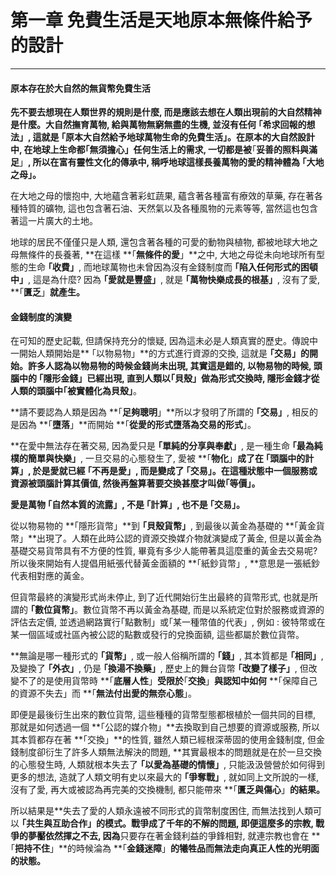 # 第一章 免費生活是天地原本無條件給予的設計

---

#### 

#### 原本存在於大自然的無貨幣免費生活

**先不要去想現在人類世界的規則是什麼, 而是應該去想在人類出現前的大自然精神是什麼。大自然撫育萬物, 給與萬物無窮無盡的生機, 並沒有任何 ｢希求回報的想法」, 這就是 **｢**原本大自然給予地球萬物生命的免費生活**」**。**在原本的大自然設計中, 在地球上生命都**｢無須擔心」任何生活上的需求, 一切都是被**｢**妥善的照料與滿足**」**, 所以在富有靈性文化的傳承中, 稱呼地球這樣長養萬物的愛的精神體為 **｢**大地之母**」**。**

在大地之母的懷抱中, 大地蘊含著彩虹蔬果, 蘊含著各種富有療效的草藥, 存在著各種特質的礦物, 這也包含著石油、天然氣以及各種風物的元素等等, 當然這也包含著這一片廣大的土地。

地球的居民不僅僅只是人類, 還包含著各種的可愛的動物與植物, 都被地球大地之母無條件的長養著, **在這樣 **｢**無條件的愛**」**之中, 大地之母從未向地球所有型態的生命 **｢**收費**」**, 而地球萬物也未曾因為沒有金錢制度而 **｢**陷入任何形式的困頓中**」**, 這是為什麼? 因為 **｢**愛就是豐盛**」**, 就是 **｢**萬物快樂成長的根基**」**, 沒有了愛, **｢**匱乏**」**就產生。**

#### 金錢制度的演變

在可知的歷史記載, 但請保持充分的懷疑, 因為這未必是人類真實的歷史。傳說中一開始人類開始是** ｢以物易物」**的方式進行資源的交換, 這就是 **｢交易」**的開始。許多人認為以物易物的時候金錢尚未出現, 其實這是錯的, 以物易物的時候, 頭腦中的** ｢隱形金錢」**已經出現, 直到人類以｢貝殼」做為形式交換時, 隱形金錢才從人類的頭腦中**｢被實體化為貝殼」**。

**請不要認為人類是因為 **｢**足夠聰明**」**所以才發明了所謂的 **｢**交易**」**, 相反的是因為 **｢**墮落**」**而開始 **｢**從愛的形式墮落為交易的形式**」。

**在愛中無法存在著交易, 因為愛只是 **｢**單純的分享與奉獻**」**, 是一種生命 **｢**最為純樸的簡單與快樂**」**, 一旦交易的心態發生了, 愛被 **｢**物化**」**成了在 **｢**頭腦中的計算**」**, 於是愛就已經 **｢**不再是愛**」**, 而是變成了 **｢**交易**」。在這種狀態中一個服務或資源被頭腦計算其價值, 然後再盤算著要交換甚麼才叫做**｢等價」。**

**愛是萬物 **｢**自然本質的流露**」**, 不是 **｢**計算**」**, 也不是 **｢**交易**」**。**

從以物易物的 **｢隱形貨幣」**到 **｢貝殼貨幣」**, 到最後以黃金為基礎的 **｢黃金貨幣」**出現了。人類在此時公認的資源交換媒介物就演變成了黃金, 但是以黃金為基礎交易貨幣具有不方便的性質, 畢竟有多少人能帶著具這麼重的黃金去交易呢? 所以後來開始有人提倡用紙張代替黃金面額的 **｢紙鈔貨幣」, **意思是一張紙鈔代表相對應的黃金。

但貨幣最終的演變形式尚未停止, 到了近代開始衍生出最終的貨幣形式, 也就是所謂的 **｢數位貨幣」**。數位貨幣不再以黃金為基礎, 而是以系統定位對於服務或資源的評估去定價, 並透過網路實行｢點數制」或｢某一種幣值的代表」, 例如 : 彼特幣或在某一個區域或社區內被公認的點數或發行的兌換面額, 這些都屬於數位貨幣。

**無論是哪一種形式的 **｢**貨幣**」**, 或一般人俗稱所謂的 **｢**錢**」**, 其本質都是 **｢**相同**」**, 及變換了 **｢**外衣**」**, 仍是 **｢**換湯不換藥**」**, 歷史上的舞台貨幣 **｢**改變了樣子**」**, 但改變不了的是使用貨幣時 **｢**底層人性**」**受限於**｢**交換**」**與認知中如何** **｢保障自己的資源不失去」而 **｢**無法付出愛的無奈心態**」。

即便是最後衍生出來的數位貨幣, 這些種種的貨幣型態都根植於一個共同的目標, 那就是如何透過一個 **｢公認的媒介物」**去換取到自己想要的資源或服務, 所以其本質都存在著 **｢交換」**的性質, 雖然人類已經根深蒂固的使用金錢制度, 但金錢制度卻衍生了許多人類無法解決的問題, **其實最根本的問題就是在於一旦交換的心態發生時, 人類就根本失去了 **｢**以愛為基礎的情懷**」**, 只能汲汲營營於如何得到更多的想法, 造就了人類文明有史以來最大的 **｢**爭奪戰**」**, 就如同上文所說的一樣, 沒有了愛, 再大或被認為再完美的交換機制, 都只能帶來 **｢**匱乏與傷心**」**的結果。**

所以結果是**失去了愛的人類永遠被不同形式的貨幣制度困住, 而無法找到人類可以 **｢**共生與互助合作」的模式**。戰爭成了千年的不解的問題, 即便這麼多的宗教, 戰爭的夢靨依然揮之不去, 因為**只要存在著金錢利益的爭鋒相對, 就連宗教也會在 **｢**把持不住**」**的時候淪為 **｢**金錢迷障**」**的犧牲品而無法走向真正人性的光明面的狀態。**

